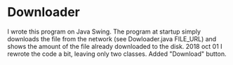 # Downloader
I wrote this program on Java Swing. The program at startup simply downloads the file from the network (see Dowloader.java FILE_URL) and shows the amount of the file already downloaded to the disk.
2018 oct 01
I rewrote the code a bit, leaving only two classes. Added "Download" button.
